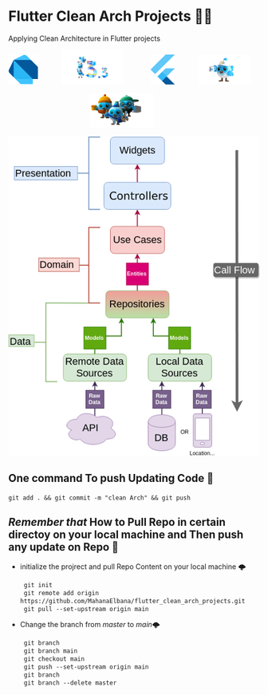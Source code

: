 # Flutter Clean Arch Projects 💙💙
Applying Clean Architecture in Flutter projects 



<p align="center">
  <code><img height="60" src="./pictures/dart_logo.png"/>      </code>
   <code><img height="70" src="./pictures/flutter3.png"/>       </code> 
  <code><img height="60" src="./pictures/flutter_logo.png"/>      </code>
  <code><img height="60" src="./pictures/flutter_cm.png"/>    </code>

</p>

<p align="center">
  <code><img height="70" src="./pictures/flutter33.png"/>       </code> 
</p>

<p align="center">
  <code><img  src="./pictures/Clean-Architecture-Flutter-Diagram.png"/>       </code> 
</p>

## One command To push Updating Code 💚
```
git add . && git commit -m "clean Arch" && git push
```
## *Remember that* How to Pull Repo in certain directoy on your local machine and Then push any update on Repo  💚
 - initialize the projrect and pull Repo Content on your local machine 🌩️
   ```
    git init 
    git remote add origin https://github.com/MahanaElbana/flutter_clean_arch_projects.git
    git pull --set-upstream origin main
   ```
 - Change the branch from *master* to *main*🌩️
   ```
    git branch 
    git branch main 
    git checkout main
    git push --set-upstream origin main
    git branch 
    git branch --delete master
   ```
